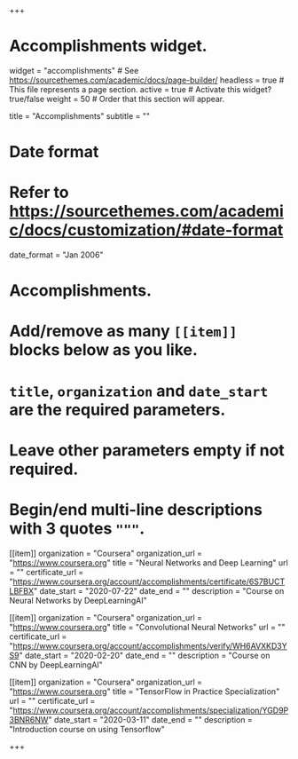 +++
# Accomplishments widget.
widget = "accomplishments"  # See https://sourcethemes.com/academic/docs/page-builder/
headless = true  # This file represents a page section.
active = true  # Activate this widget? true/false
weight = 50  # Order that this section will appear.

title = "Accomplish&shy;ments"
subtitle = ""

# Date format
#   Refer to https://sourcethemes.com/academic/docs/customization/#date-format
date_format = "Jan 2006"

# Accomplishments.
#   Add/remove as many `[[item]]` blocks below as you like.
#   `title`, `organization` and `date_start` are the required parameters.
#   Leave other parameters empty if not required.
#   Begin/end multi-line descriptions with 3 quotes `"""`.

[[item]]
  organization = "Coursera"
  organization_url = "https://www.coursera.org"
  title = "Neural Networks and Deep Learning"
  url = ""
  certificate_url = "https://www.coursera.org/account/accomplishments/certificate/6S7BUCTLBFBX"
  date_start = "2020-07-22"
  date_end = ""
  description = "Course on Neural Networks by DeepLearningAI"

[[item]]
  organization = "Coursera"
  organization_url = "https://www.coursera.org"
  title = "Convolutional Neural Networks"
  url = ""
  certificate_url = "https://www.coursera.org/account/accomplishments/verify/WH6AVXKD3YS9"
  date_start = "2020-02-20"
  date_end = ""
  description = "Course on CNN by DeepLearningAI"

[[item]]
  organization = "Coursera"
  organization_url = "https://www.coursera.org"
  title = "TensorFlow in Practice Specialization"
  url = ""
  certificate_url = "https://www.coursera.org/account/accomplishments/specialization/YGD9P3BNR6NW"
  date_start = "2020-03-11"
  date_end = ""
  description = "Introduction course on using Tensorflow"

+++
